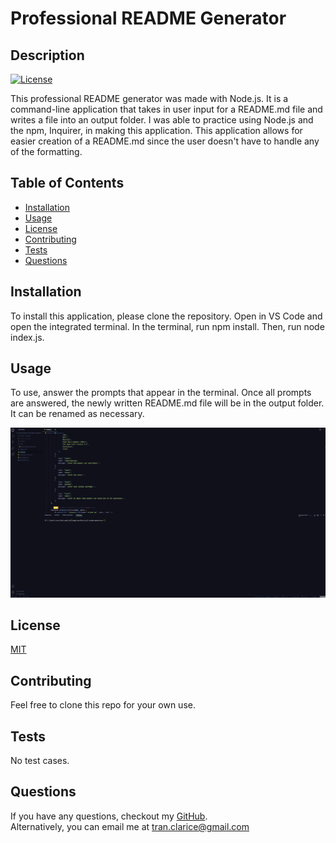 # Professional README Generator

## Description

[![License](https://img.shields.io/badge/License-MIT-yellow.svg)](https://choosealicense.com/licenses/mit/)

This professional README generator was made with Node.js. It is a command-line application that takes in user input for a README.md file and writes a file into an output folder. I was able to practice using Node.js and the npm, Inquirer, in making this application. This application allows for easier creation of a README.md since the user doesn't have to handle any of the formatting.

## Table of Contents

- [Installation](#installation)
- [Usage](#usage)
- [License](#license)
- [Contributing](#contributing)
- [Tests](#tests)
- [Questions](#questions)

## Installation

To install this application, please clone the repository. Open in VS Code and open the integrated terminal. In the terminal, run npm install. Then, run node index.js.

## Usage

To use, answer the prompts that appear in the terminal. Once all prompts are answered, the newly written README.md file will be in the output folder. It can be renamed as necessary.

![usage image](https://raw.githubusercontent.com/claricetran/professional-readme-generator/main/assets/images/usageImage.gif)

## License

[MIT](https://choosealicense.com/licenses/mit/)

## Contributing

Feel free to clone this repo for your own use.

## Tests

No test cases.

## Questions
If you have any questions, checkout my [GitHub](https://github.com/claricetran). <br/>
Alternatively, you can email me at <tran.clarice@gmail.com>


